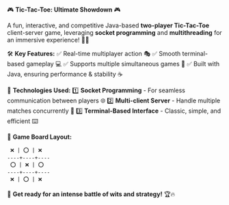 🎮 **Tic-Tac-Toe: Ultimate Showdown** 🎮

A fun, interactive, and competitive Java-based **two-player Tic-Tac-Toe** client-server game, leveraging **socket programming** and **multithreading** for an immersive experience! 🚀✨

🛠 **Key Features:**
✅ Real-time multiplayer action 🎭
✅ Smooth terminal-based gameplay 💻
✅ Supports multiple simultaneous games 🎲
✅ Built with Java, ensuring performance & stability ☕

🔗 **Technologies Used:**
1️⃣ **Socket Programming** - For seamless communication between players 🌐
2️⃣ **Multi-client Server** - Handle multiple matches concurrently 👥
3️⃣ **Terminal-Based Interface** - Classic, simple, and efficient ⌨️

🎲 **Game Board Layout:**
```
 ❌ | ⭕ | ❌ 
----+----+----
 ⭕ | ❌ | ⭕ 
----+----+----
 ❌ | ⭕ | ❌ 
```

🎉 **Get ready for an intense battle of wits and strategy!** 🏆🔥

